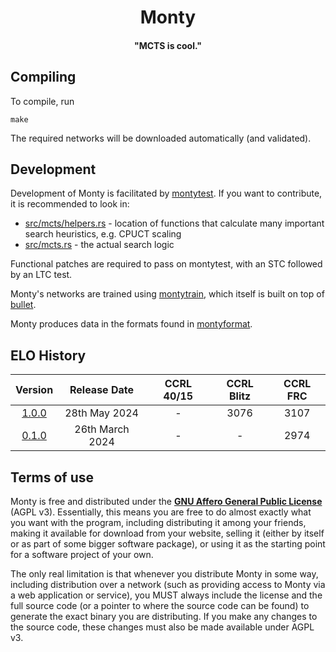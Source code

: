 <div align="center">

# Monty 
#### "MCTS is cool."

</div>

## Compiling
To compile, run
```
make
```
The required networks will be downloaded automatically (and validated).

## Development

Development of Monty is facilitated by [montytest](https://tests.montychess.org/tests).
If you want to contribute, it is recommended to look in:
- [src/mcts/helpers.rs](src/mcts/helpers.rs) - location of functions that
calculate many important search heuristics, e.g. CPUCT scaling
- [src/mcts.rs](src/mcts.rs) - the actual search logic

Functional patches are required to pass on montytest, with an STC followed by an LTC test.

Monty's networks are trained using [montytrain](https://github.com/official-monty/montytrain),
which itself is built on top of [bullet](https://github.com/jw1912/bullet).

Monty produces data in the formats found in [montyformat](https://github.com/official-monty/montyformat).

## ELO History

<div align="center">

| Version | Release Date | CCRL 40/15 | CCRL Blitz | CCRL FRC |
| :-: | :-: | :-: | :-: | :-: |
| [1.0.0](https://github.com/jw1912/monty/releases/tag/v1.0.0) | 28th May 2024 | - | 3076 | 3107 |
| [0.1.0](https://github.com/jw1912/monty/releases/tag/v0.1.0) | 26th March 2024 | - | - | 2974 |

</div>

## Terms of use

Monty is free and distributed under the [**GNU Affero General Public License**][license-link] (AGPL v3). Essentially,
this means you are free to do almost exactly what you want with the program, including distributing it among your friends, 
making it available for download from your website, selling it (either by itself or as part of some bigger software package), 
or using it as the starting point for a software project of your own.

The only real limitation is that whenever you distribute Monty in some way, including distribution over a network (such as providing 
access to Monty via a web application or service), you MUST always include the license and the full source code (or a pointer to where 
the source code can be found) to generate the exact binary you are distributing. If you make any changes to the source code, these 
changes must also be made available under AGPL v3.

[license-link]:       https://github.com/official-monty/Monty/blob/master/Copying.txt
